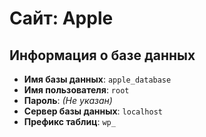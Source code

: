 # Сайт: Apple

## Информация о базе данных

- **Имя базы данных**: `apple_database`
- **Имя пользователя**: `root`
- **Пароль**: *(Не указан)*
- **Сервер базы данных**: `localhost`
- **Префикс таблиц**: `wp_`
